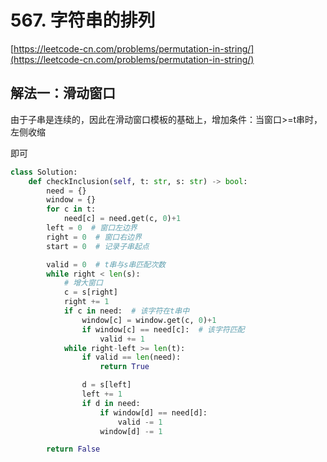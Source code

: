 # 567. 字符串的排列

[https://leetcode-cn.com/problems/permutation-in-string/](https://leetcode-cn.com/problems/permutation-in-string/)

## 解法一：滑动窗口

由于子串是连续的，因此在滑动窗口模板的基础上，增加条件：当窗口>=t串时，左侧收缩

即可

```python
class Solution:
    def checkInclusion(self, t: str, s: str) -> bool:
        need = {}
        window = {}
        for c in t:
            need[c] = need.get(c, 0)+1
        left = 0  # 窗口左边界
        right = 0  # 窗口右边界
        start = 0  # 记录子串起点

        valid = 0  # t串与s串匹配次数
        while right < len(s):
            # 增大窗口
            c = s[right]
            right += 1
            if c in need:  # 该字符在t串中
                window[c] = window.get(c, 0)+1
                if window[c] == need[c]:  # 该字符匹配
                    valid += 1
            while right-left >= len(t):
                if valid == len(need):
                    return True

                d = s[left]
                left += 1
                if d in need:
                    if window[d] == need[d]:
                        valid -= 1
                    window[d] -= 1

        return False
```